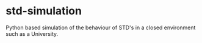 # std-simulation
Python based simulation of the behaviour of STD's in a closed environment such as a University.
